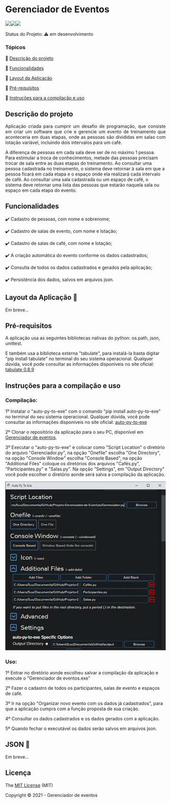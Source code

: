 # <h1>Gerenciador de Eventos</h1> 

 <img src="http://img.shields.io/static/v1?label=License&message=MIT&color=green&style=for-the-badge"/><img src="https://img.shields.io/static/v1?label=python&message=3.7&color=blue&style=for-the-badge&logo=PYTHON"/><img src="http://img.shields.io/static/v1?label=STATUS&message=EM%20DESENVOLVIMENTO&color=RED&style=for-the-badge"/>

Status do Projeto: :warning: em desenvolvimento

### Tópicos 

:small_blue_diamond: [Descrição do projeto](#descrição-do-projeto)

:small_blue_diamond: [Funcionalidades](#funcionalidades)

:small_blue_diamond: [Layout da Aplicação](#Layout-da-aplicação-dash)

:small_blue_diamond: [Pré-requisitos](#Pré-requisitos)

:small_blue_diamond: [Instruções para a compilação e uso](#Instruções-para-a-compilação-e-uso)

## Descrição do projeto 

<p align="justify">
Aplicação criada para cumprir um desafio de programação, que consiste em criar um software que crie e gerencie um evento de treinamento 
que aconteceria em duas etapas, onde as pessoas são divididas em salas com lotação variável, incluindo dois intervalos 
para um café.

A diferença de pessoas em cada sala deve ser de no máximo 1 pessoa. Para estimular a troca de conhecimentos, metade das pessoas precisam trocar de sala entre as duas etapas do treinamento.
Ao consultar uma pessoa cadastrada no treinamento, o sistema deve retornar à sala em que a pessoa ficará em cada etapa e o espaço onde ela realizará cada intervalo de café.
Ao consultar uma sala cadastrada ou um espaço de café, o sistema deve retornar uma lista das pessoas que estarão naquela sala ou espaço em cada etapa do evento.

</p>

## Funcionalidades

:heavy_check_mark: Cadastro de pessoas, com nome e sobrenome;  

:heavy_check_mark: Cadastro de salas de evento, com nome e lotação;

:heavy_check_mark: Cadastro de salas de café, com nome e lotação;  

:heavy_check_mark: A criação automática do evento conforme os dados cadastrados;

:heavy_check_mark: Consulta de todos os dados cadastrados e gerados pela aplicação;

:heavy_check_mark: Persistência dos dados, salvos em arquivos json.


## Layout da Aplicação :dash:

Em breve...

## Pré-requisitos

A aplicação usa as seguintes bibliotecas nativas do python: os.path, json, unittest.

E também usa a biblioteca externa "tabulate", para instalá-la basta digitar "pip install tabulate" no terminal do seu sistema operacional. Qualquer dúvida, você pode consultar as informações disponíveis no site oficial: <a href="https://pypi.org/project/tabulate/">tabulate 0.8.9</a>

## Instruções para a compilação e uso

<h3>Compilação:</h3>

1º Instalar o "auto-py-to-exe" com o comando "pip install auto-py-to-exe" no terminal do seu sistema operacional. Qualquer dúvida, você pode consultar as informações disponíveis no site oficial: <a href="https://pypi.org/project/auto-py-to-exe/">auto-py-to-exe</a>

2º Clonar o repositório da aplicação para o seu PC, disponível em <a href="https://github.com/Suu021/Gerenciador-de-Eventos">Gerenciador de eventos</a>. 

3º Executar o "auto-py-to-exe" e colocar como "Script Location" o diretório do arquivo "Gerenciador.py", na opção "Onefile" escolha "One Directory", na opção "Console Window" escolha "Console Based", na opção "Additional Files" coloque os diretórios dos arquivos "Cafés.py", "Participantes.py" e "Salas.py". Na opção "Settings", em "Output Directory" você pode escolher o diretório aonde será salva a compilação da aplicação.

![Auto-py-to-exe.jpg](https://raw.githubusercontent.com/Suu021/Gerenciador-de-Eventos/main/Imagens/Auto-py-to-exe.jpg)


<h3>Uso:</h3>

1º Entrar no diretório aonde escolheu salvar a compilação da aplicação e execute o "Gerenciador de eventos.exe"

2º Fazer o cadastro de todos os participantes, salas de evento e espaços de café.

3º Ir na opção "Organizar novo evento com os dados já cadastrados", para que a aplicação cumpra com a função proposta de sua criação.

4º Consultar os dados cadastrados e os dados gerados com a aplicação.

5º Quando fechar o executável os dados serão salvos em arquivos json.

## JSON :floppy_disk:

Em breve...

## Licença 

The [MIT License]() (MIT)

Copyright :copyright: 2021 - Gerenciador de eventos